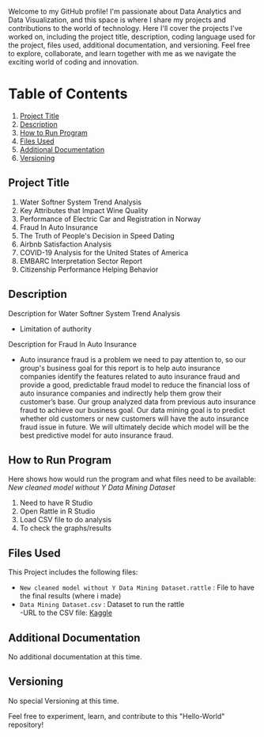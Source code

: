 Welcome to my GitHub profile! I'm passionate about Data Analytics and Data Visualization, and this space is where I share my projects and contributions to the world of technology. Here I'll cover the projects I've worked on, including the project title, description, coding language used for the project, files used, additional documentation, and versioning. Feel free to explore, collaborate, and learn together with me as we navigate the exciting world of coding and innovation.

# Table of Contents
1. [Project Title](#Project-Title)
2. [Description](#description)
3. [How to Run Program](#how-to-run-program)
4. [Files Used](#files-used)
5. [Additional Documentation](#additional-documentation)
6. [Versioning](#versioning)


## **Project Title**
1. Water Softner System Trend Analysis
2. Key Attributes that Impact Wine Quality
3. Performance of Electric Car and Registration in Norway
4. Fraud In Auto Insurance
5. The Truth of People's Decision in Speed Dating
6. Airbnb Satisfaction Analysis
7. COVID-19 Analysis for the United States of America
8. EMBARC Interpretation Sector Report
9. Citizenship Performance Helping Behavior


## **Description**

Description for Water Softner System Trend Analysis
* Limitation of authority

Description for Fraud In Auto Insurance
* Auto insurance fraud is a problem we need to pay attention to, so our group's business goal for this report is to help auto insurance companies identify the features related to auto insurance fraud and provide a good, predictable fraud model to reduce the financial loss of auto insurance companies and indirectly help them grow their customer’s base. Our group analyzed data from previous auto insurance fraud to achieve our business goal. Our data mining goal is to predict whether old customers or new customers will have the auto insurance fraud issue in future. We will ultimately decide which model will be the best predictive model for auto insurance fraud.


## **How to Run Program**
Here shows how would run the program and what files need to be available:\
*New cleaned model without Y Data Mining Dataset*
1. Need to have R Studio
2. Open Rattle in R Studio
3. Load CSV file to do analysis
4. To check the graphs/results


## **Files Used**
This Project includes the following files:

- `New cleaned model without Y Data Mining Dataset.rattle` : File to have the final results (where i made)
- `Data Mining Dataset.csv` : Dataset to run the rattle\
  -URL to the CSV file: [Kaggle](https://www.kaggle.com/datasets/arpan129/insurance-fraud-detection)


## **Additional Documentation**
No additional documentation at this time.

## **Versioning**
No special Versioning at this time.

Feel free to experiment, learn, and contribute to this "Hello-World" repository!
